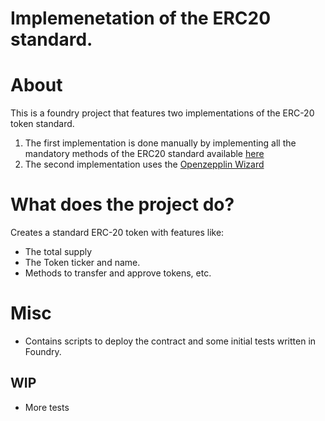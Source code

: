 # Implemenetation of the ERC20 standard. 

# About 
This is a foundry project that features two implementations of the ERC-20 token standard. 
1.  The first implementation is done manually by implementing all the mandatory methods of the ERC20 standard available [here](https://eips.ethereum.org/EIPS/eip-20)
2.  The second implementation uses the [Openzepplin Wizard](https://docs.openzeppelin.com/contracts/4.x/wizard) 


# What does the project do?
Creates a standard ERC-20 token with features like: 
- The total supply
- The Token ticker and name. 
- Methods to transfer and approve tokens, etc. 
  

# Misc
- Contains scripts to deploy the contract and some initial tests written in Foundry. 

## WIP
- More tests 
